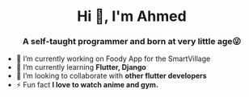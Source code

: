 <h1 align="center">Hi 👋, I'm Ahmed</h1>
<h3 align="center">A self-taught programmer and born at very little age😜</h3>

- 🔭 I’m currently working on Foody App for the SmartVillage
- 🌱 I’m currently learning **Flutter, Django**
- 👯 I’m looking to collaborate with **other flutter developers**
- ⚡ Fun fact **I love to watch anime and gym.**
<!--
**HhmedHesham/HhmedHesham** is a ✨ _special_ ✨ repository because its `README.md` (this file) appears on your GitHub profile.

Here are some ideas to get you started:

- 🔭 I’m currently working on ...
- 🌱 I’m currently learning ...
- 👯 I’m looking to collaborate on ...
- 🤔 I’m looking for help with ...
- 💬 Ask me about ...
- 📫 How to reach me: ...
- 😄 Pronouns: ...
- ⚡ Fun fact: ...
-->
